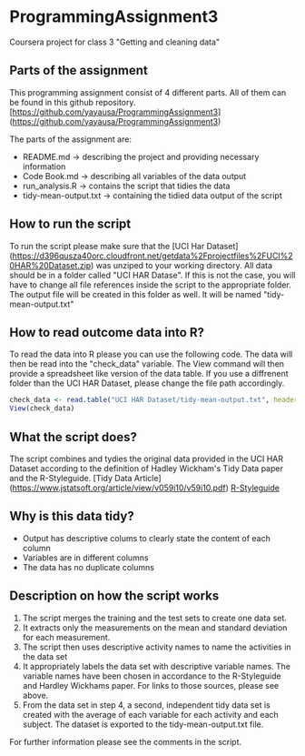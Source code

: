 # ProgrammingAssignment3
Coursera project for class 3 "Getting and cleaning data" 

## Parts of the assignment
This programming assignment consist of 4 different parts.
All of them can be found in this github repository. [https://github.com/yayausa/ProgrammingAssignment3] (https://github.com/yayausa/ProgrammingAssignment3)

The parts of the assignment are:
* README.md -> describing the project and providing necessary information
* Code Book.md -> describing all variables of the data output
* run_analysis.R -> contains the script that tidies the data
* tidy-mean-output.txt -> containing the tidied data output of the script

## How to run the script
To run the script please make sure that the [UCI Har Dataset] (https://d396qusza40orc.cloudfront.net/getdata%2Fprojectfiles%2FUCI%20HAR%20Dataset.zip) was unziped to your working directory. All data should be in a folder called "UCI HAR Datase".
If this is not the case, you will have to change all file references inside the script to the appropriate folder.
The output file will be created in this folder as well. It will be named "tidy-mean-output.txt"

## How to read outcome data into R?
To read the data into R please you can use the following code. The data will then be read into the "check_data" variable.
The View command will then provide a spreadsheet like version of the data table.
If you use a diffrenent folder than the UCI HAR Dataset, please change the file path accordingly.

```R
check_data <- read.table("UCI HAR Dataset/tidy-mean-output.txt", header = TRUE)
View(check_data)
```

## What the script does?
The script combines and tydies the original data provided in the UCI HAR Dataset according to the definition of Hadley Wickham's Tidy Data paper and the R-Styleguide.
[Tidy Data Article] (https://www.jstatsoft.org/article/view/v059i10/v59i10.pdf)
[R-Styleguide](https://github.com/ClaytonJY/R-Styleguide)



## Why is this data tidy?
* Output has descriptive colums to clearly state the content of each column
* Variables are in different columns
* The data has no duplicate columns


## Description on how the script works
1. The script merges the training and the test sets to create one data set.
2. It extracts only the measurements on the mean and standard deviation for each measurement.
3. The script then uses descriptive activity names to name the activities in the data set
4. It appropriately labels the data set with descriptive variable names. The variable names have been chosen in accordance to the R-Styleguide and Hardley Wickhams paper. For links to those sources, please see above.
5. From the data set in step 4, a second, independent tidy data set is created with the average of each variable for each activity and each subject. The dataset is exported to the tidy-mean-output.txt file.

For further information please see the comments in the script.
